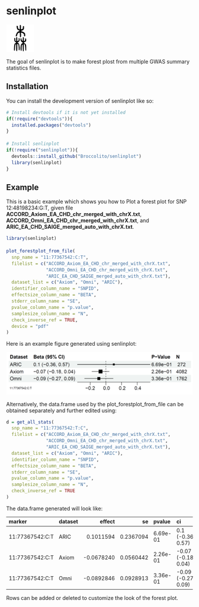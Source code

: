 
# senlinplot

<img src="logo.svg" alt="Badge" width="150" style="zoom:50%;" />

The goal of senlinplot is to make forest plost from multiple GWAS summary statistics files.

## Installation

You can install the development version of senlinplot like so:

``` r
# Install devtools if it is not yet installed
if(!require("devtools")){
  installed.packages("devtools")
}

# Install senlinplot
if(!require("senlinplot")){
  devtools::install_github("Broccolito/senlinplot")
  library(senlinplot)
}
```

## Example

This is a basic example which shows you how to Plot a forest plot for SNP 12:48198234:G:T, given file **ACCORD_Axiom_EA_CHD_chr_merged_with_chrX.txt**, **ACCORD_Omni_EA_CHD_chr_merged_with_chrX.txt**, and **ARIC_EA_CHD_SAIGE_merged_auto_with_chrX.txt**.

``` r
library(senlinplot)

plot_forestplot_from_file(
  snp_name = "11:77367542:C:T",
  filelist = c("ACCORD_Axiom_EA_CHD_chr_merged_with_chrX.txt",
               "ACCORD_Omni_EA_CHD_chr_merged_with_chrX.txt",
               "ARIC_EA_CHD_SAIGE_merged_auto_with_chrX.txt"),
  dataset_list = c("Axiom", "Omni", "ARIC"),
  identifier_column_name = "SNPID",
  effectsize_column_name = "BETA",
  stderr_column_name = "SE",
  pvalue_column_name = "p.value",
  samplesize_column_name = "N",
  check_inverse_ref = TRUE,
  device = "pdf"
)
```

Here is an example figure generated using senlinplot:

![Example file](example.png)

Alternatively, the data.frame used by the plot_forestplot_from_file can be obtained separately and further edited using:

```R
d = get_all_stats(
  snp_name = "11:77367542:T:C",
  filelist = c("ACCORD_Axiom_EA_CHD_chr_merged_with_chrX.txt",
               "ACCORD_Omni_EA_CHD_chr_merged_with_chrX.txt",
               "ARIC_EA_CHD_SAIGE_merged_auto_with_chrX.txt"),
  dataset_list = c("Axiom", "Omni", "ARIC"),
  identifier_column_name = "SNPID",
  effectsize_column_name = "BETA",
  stderr_column_name = "SE",
  pvalue_column_name = "p.value",
  samplesize_column_name = "N",
  check_inverse_ref = TRUE
)
```

The data.frame generated will look like:

| marker          | dataset |     effect |        se | pvalue   | ci                  |  c95_lower | c95_upper |    n |
| :-------------- | :------ | ---------: | --------: | :------- | :------------------ | ---------: | --------: | ---: |
| 11:77367542:C:T | ARIC    |  0.1011594 | 0.2367094 | 6.69e-01 | 0.1 (-0.36, 0.57)   | -0.3627911 | 0.5651099 |  272 |
| 11:77367542:C:T | Axiom   | -0.0678240 | 0.0560442 | 2.26e-01 | -0.07 (-0.18, 0.04) | -0.1776705 | 0.0420226 | 4082 |
| 11:77367542:C:T | Omni    | -0.0892846 | 0.0928913 | 3.36e-01 | -0.09 (-0.27, 0.09) | -0.2713515 | 0.0927823 | 1762 |

Rows can be added or deleted to customize the look of the forest plot.
